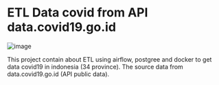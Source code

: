 # **ETL Data covid from API data.covid19.go.id**

![image](https://user-images.githubusercontent.com/55681442/133692288-3e0001e1-98ff-450c-8148-e90d0cd75cbe.png)

This project contain about ETL using airflow, postgree and docker to get data covid19 in indonesia (34 province). The source data from data.covid19.go.id (API public data).
